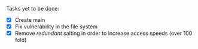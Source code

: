 Tasks yet to be done:
 - [x] Create main
 - [x] Fix vulnerability in the file system
 - [x] Remove *redundant* salting in order to increase access speeds (over 100 fold)
